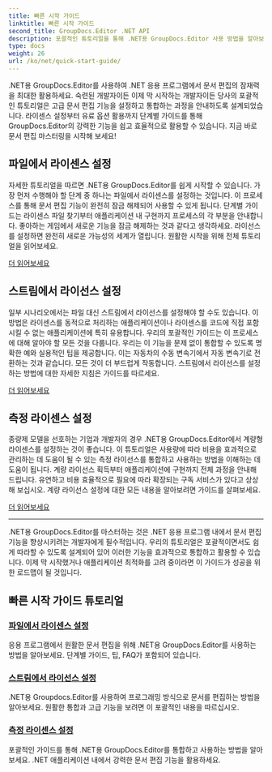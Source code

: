 ```yaml
---
title: 빠른 시작 가이드
linktitle: 빠른 시작 가이드
second_title: GroupDocs.Editor .NET API
description: 포괄적인 튜토리얼을 통해 .NET용 GroupDocs.Editor 사용 방법을 알아보세요. 라이센스를 설정하고, 기능을 통합하고, 강력한 문서 편집 기능을 잠금 해제하세요.
type: docs
weight: 26
url: /ko/net/quick-start-guide/
---
```

.NET용 GroupDocs.Editor를 사용하여 .NET 응용 프로그램에서 문서 편집의 잠재력을 최대한 활용하세요. 숙련된 개발자이든 이제 막 시작하는 개발자이든 당사의 포괄적인 튜토리얼은 고급 문서 편집 기능을 설정하고 통합하는 과정을 안내하도록 설계되었습니다. 라이센스 설정부터 유료 옵션 활용까지 단계별 가이드를 통해 GroupDocs.Editor의 강력한 기능을 쉽고 효율적으로 활용할 수 있습니다. 지금 바로 문서 편집 마스터링을 시작해 보세요!
## 파일에서 라이센스 설정

자세한 튜토리얼을 따르면 .NET용 GroupDocs.Editor를 쉽게 시작할 수 있습니다. 가장 먼저 수행해야 할 단계 중 하나는 파일에서 라이센스를 설정하는 것입니다. 이 프로세스를 통해 문서 편집 기능이 완전히 잠금 해제되어 사용할 수 있게 됩니다. 단계별 가이드는 라이센스 파일 찾기부터 애플리케이션 내 구현까지 프로세스의 각 부분을 안내합니다. 좋아하는 게임에서 새로운 기능을 잠금 해제하는 것과 같다고 생각하세요. 라이선스를 설정하면 완전히 새로운 가능성의 세계가 열립니다. 원활한 시작을 위해 전체 튜토리얼을 읽어보세요.

[더 읽어보세요](./set-license-from-file/)

## 스트림에서 라이선스 설정

일부 시나리오에서는 파일 대신 스트림에서 라이선스를 설정해야 할 수도 있습니다. 이 방법은 라이센스를 동적으로 처리하는 애플리케이션이나 라이센스를 코드에 직접 포함시킬 수 없는 애플리케이션에 특히 유용합니다. 우리의 포괄적인 가이드는 이 프로세스에 대해 알아야 할 모든 것을 다룹니다. 우리는 이 기능을 문제 없이 통합할 수 있도록 명확한 예와 실용적인 팁을 제공합니다. 이는 자동차의 수동 변속기에서 자동 변속기로 전환하는 것과 같습니다. 모든 것이 더 부드럽게 작동합니다. 스트림에서 라이선스를 설정하는 방법에 대한 자세한 지침은 가이드를 따르세요.

[더 읽어보세요](./set-license-from-stream/)

## 측정 라이센스 설정

종량제 모델을 선호하는 기업과 개발자의 경우 .NET용 GroupDocs.Editor에서 계량형 라이센스를 설정하는 것이 좋습니다. 이 튜토리얼은 사용량에 따라 비용을 효과적으로 관리하는 데 도움이 될 수 있는 측정 라이선스를 통합하고 사용하는 방법을 이해하는 데 도움이 됩니다. 계량 라이선스 획득부터 애플리케이션에 구현까지 전체 과정을 안내해 드립니다. 유연하고 비용 효율적으로 필요에 따라 확장되는 구독 서비스가 있다고 상상해 보십시오. 계량 라이선스 설정에 대한 모든 내용을 알아보려면 가이드를 살펴보세요.

[더 읽어보세요](./set-metered-license/)

---

.NET용 GroupDocs.Editor를 마스터하는 것은 .NET 응용 프로그램 내에서 문서 편집 기능을 향상시키려는 개발자에게 필수적입니다. 우리의 튜토리얼은 포괄적이면서도 쉽게 따라할 수 있도록 설계되어 있어 이러한 기능을 효과적으로 통합하고 활용할 수 있습니다. 이제 막 시작했거나 애플리케이션 최적화를 고려 중이라면 이 가이드가 성공을 위한 로드맵이 될 것입니다.
## 빠른 시작 가이드 튜토리얼
### [파일에서 라이센스 설정](./set-license-from-file/)
응용 프로그램에서 원활한 문서 편집을 위해 .NET용 GroupDocs.Editor를 사용하는 방법을 알아보세요. 단계별 가이드, 팁, FAQ가 포함되어 있습니다.
### [스트림에서 라이선스 설정](./set-license-from-stream/)
.NET용 Groupdocs.Editor를 사용하여 프로그래밍 방식으로 문서를 편집하는 방법을 알아보세요. 원활한 통합과 고급 기능을 보려면 이 포괄적인 내용을 따르십시오.
### [측정 라이센스 설정](./set-metered-license/)
포괄적인 가이드를 통해 .NET용 GroupDocs.Editor를 통합하고 사용하는 방법을 알아보세요. .NET 애플리케이션 내에서 강력한 문서 편집 기능을 활용하세요.